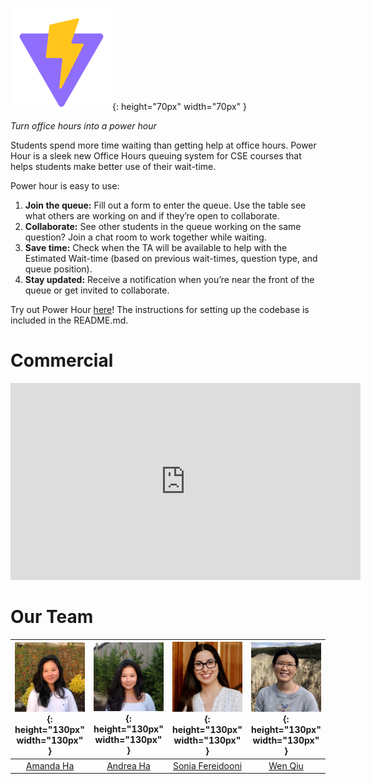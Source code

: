 ![logo](img/Logo.png){: height="70px" width="70px" }

*Turn office hours into a power hour*

Students spend more time waiting than getting help at office hours. Power Hour is a sleek new Office Hours queuing system for CSE courses that helps students make better use of their wait-time.

Power hour is easy to use:
1. **Join the queue:** Fill out a form to enter the queue. Use the table see what others are working on and if they’re open to collaborate.
2. **Collaborate:** See other students in the queue working on the same question? Join a chat room to work together while waiting.
3. **Save time:** Check when the TA will be available to help with the Estimated Wait-time (based on previous wait-times, question type, and queue position).
4. **Stay updated:** Receive a notification when you’re near the front of the queue or get invited to collaborate.

Try out Power Hour [here](https://www.google.com/url?q=https://github.com/UWSocialComputing/power-hour-code&sa=D&source=editors&ust=1685779044617837&usg=AOvVaw0OgG4CNYT4T-noK86p1Cl9)! The instructions for setting up the codebase is included in the README.md.

# Commercial

<iframe width="560" height="315" src="https://www.youtube.com/embed/Vi6E1rMFe0I" title="YouTube video player" frameborder="0" allow="accelerometer; autoplay; clipboard-write; encrypted-media; gyroscope; picture-in-picture; web-share" allowfullscreen></iframe>

# Our Team

| ![Amanda profile](img/AmandaProfile.jpg){: height="130px" width="130px" }|![Andrea profile](img/AndreaProfile.jpg){: height="130px" width="130px" }|![Sonia profile](img/SoniaProfile.png){: height="130px" width="130px" } | ![Wen profile](img/WenProfile.jpg){: height="130px" width="130px" }
|     :--:    |     :--:    |        :--:        |    :--:   |
| <a href="https://www.linkedin.com/in/amandakha/" target="_blank">Amanda Ha</a> | <a href="https://www.linkedin.com/in/andreakha/" target="_blank">Andrea Ha</a> | <a href="https://www.linkedin.com/in/fereidooni/" target="_blank">Sonia Fereidooni</a> | <a href="https://www.linkedin.com/in/wen-qiu/" target="_blank">Wen Qiu</a> |
